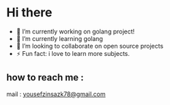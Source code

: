 # Hi there

- 🔭 I’m currently working on golang project!
- 🌱 I’m currently learning  golang
- 👯 I’m looking to collaborate on open source projects
- ⚡ Fun fact: i love to learn more subjects.

## how to reach me : 
mail : yousefzinsazk78@gmail.com
